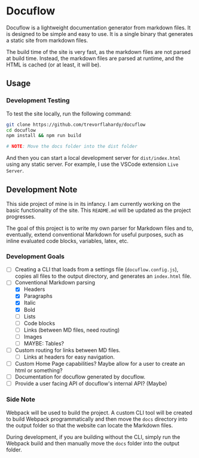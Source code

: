 # Docuflow

Docuflow is a lightweight documentation generator from markdown files. It is designed to be simple and easy to use. It is a single binary that generates a static site from markdown files.

The build time of the site is very fast, as the markdown files are not parsed at build time. Instead, the markdown files are parsed at runtime, and the HTML is cached (or at least, it will be).

## Usage

### Development Testing

To test the site locally, run the following command:

```bash
git clone https://github.com/trevorflahardy/docuflow
cd docuflow
npm install && npm run build

# NOTE: Move the docs folder into the dist folder
```

And then you can start a local development server for `dist/index.html` using any static server. For example, I use the VSCode extension `Live Server`.

## Development Note

This side project of mine is in its infancy. I am currently working on the basic functionality of the site. This `README.md` will be updated as the project progresses.

The goal of this project is to write my own parser for Markdown files and to, eventually, extend conventional Markdown for useful purposes, such as inline evaluated code
blocks, variables, latex, etc.

### Development Goals

- [ ] Creating a CLI that loads from a settings file (`docuflow.config.js`), copies all files to the output directory, and generates an `index.html` file.
- [ ] Conventional Markdown parsing
  - [x] Headers
  - [x] Paragraphs
  - [x] Italic
  - [x] Bold
  - [ ] Lists
  - [ ] Code blocks
  - [ ] Links (between MD files, need routing)
  - [ ] Images
  - [ ] MAYBE: Tables?
- [ ] Custom routing for links between MD files.
  - [ ] Links at headers for easy navigation.
- [ ] Custom Home Page capabilities? Maybe allow for a user to create an html or something?
- [ ] Documentation for docuflow generated by docuflow.
- [ ] Provide a user facing API of docuflow's internal API? (Maybe)

### Side Note

Webpack will be used to build the project. A custom CLI tool will be created to build Webpack programmatically and then move the `docs` directory into the output folder so that the website can locate the Markdown files.

During development, if you are building without the CLI, simply run the Webpack build and then manually move the `docs` folder into the output folder.
